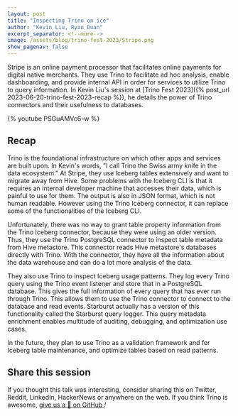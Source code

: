 ```yaml
---
layout: post
title: "Inspecting Trino on ice"
author: "Kevin Liu, Ryan Duan"
excerpt_separator: <!--more-->
image: /assets/blog/trino-fest-2023/Stripe.png
show_pagenav: false
---
```


Stripe is an online payment processor that facilitates online payments for
digital native merchants. They use Trino to facilitate ad hoc analysis, enable
dashboarding, and provide internal API in order for services to utilize Trino to
query information. In Kevin Liu's session at [Trino Fest 2023]({% post_url
2023-06-20-trino-fest-2023-recap %}), he details the power of Trino connectors
and their usefulness to databases.

<!--more-->

{% youtube PSGuAMVc6-w %}

## Recap

Trino is the foundational infrastructure on which other apps and
services are built upon. In Kevin's words, "I call Trino the Swiss army knife in
the data ecosystem." At Stripe, they use Iceberg tables extensively and want to
migrate away from Hive. Some problems with the Iceberg CLI is that it requires
an internal developer machine that accesses their data, which is painful to use
for them. The output is also in JSON format, which is not human readable.
However using the Trino Iceberg connector, it can replace some of the
functionalities of the Iceberg CLI.

Unfortunately, there was no way to grant table property information from the
Trino Iceberg connector, because they were using an older version. Thus, they
use the Trino PostgreSQL connector to inspect table metadata from Hive
metastore. This connector reads Hive metastore's databases directly with Trino.
With the connector, they have all the information about the data warehouse and
can do a lot more analysis of the data.

They also use Trino to inspect Iceberg usage patterns. They log every Trino
query using the Trino event listener and store that in a PostgreSQL database.
This gives the full information of every query that has ever run through Trino.
This allows them to use the Trino connector to connect to the database and read
events. Starburst actually has a version of this functionality called the
Starburst query logger. This query metadata enrichment enables multitude of
auditing, debugging, and optimization use cases.

In the future, they plan to use Trino as a validation framework and for Iceberg
table maintenance, and optimize tables based on read patterns.

## Share this session

If you thought this talk was interesting, consider sharing this on Twitter,
Reddit, LinkedIn, HackerNews or anywhere on the web. If you think Trino is awesome,
[give us a 🌟 on GitHub <i class="fab fa-github"/>](https://github.com/trinodb/trino)!